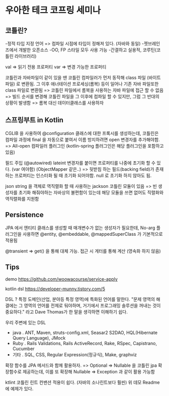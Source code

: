 # 우아한 테크 코프링 세미나

## 코틀린?

-정적 타입 지정 언어 => 컴파일 시점에 타입이 정해져 있다. (자바와 동일)
-젯브레인즈에서 개발한 오픈소스
-OO, FP 스타일 모두 사용 가능
-간결하고 실용적, 코루틴(코틀린 라이브러리)


val => 읽기 전용 프로퍼티
var => 변경 가능한 프로퍼티


코틀린과 자바파일이 같이 있을 땐 코틀린 컴파일러가 먼저 동작해 class 파일 (바이트 파일) 로 변환됨. 그 이후 애너테이션 프로세싱(롬복) 등이 일어나 기존 자바 파일또한 class 파일로 변환됨 
=> 코틀린 파일에서 롬복을 사용하는 자바 파일에 접근 할 수 없음
=> 빌드 순서를 변경해 코틀린 파일을 그 이후에 컴파일  할 수 있지만, 그럼 그 반대의 상황이 발생함
=> 롬복 대신 데이터클래스를 사용하자


## 스프링부트 in Kotlin

CGLIB 을 사용하여 @configuration 클래스에 대한 프록시를 생성하는데, 코틀린은 컴파일 과정에 final 을 자동으로 붙여서 이름 방지하려면 open 변경자를 추가해야함.
=> All-open 컴파일러 플러그인 (kotlin-spring 플러그인은 해당 플러그인을 포함하고 있음)

필드 주입 (@autowired) lateint 변경자를 붙이면 프로퍼티를 나중에 초기화 할 수 있다. (var 여야함) (ObjectMapper 같은..)
=> 뒷받침 하는 필드(backing field)가 존재하는 프로퍼티는 인스터화 될 때 초기화 되어야함. null 로 초기화 하지 않아도 됨.

json string 을 객체로 역직렬화 할 때 사용하는 jackson 코틀린 모듈이 있음
=> 빈 생성자를 초기화 해줘야하는 자바상의 불편함이 있는데 해당 모듈을 쓰면 없어도 직렬화와 역직렬화를 지원함


## Persistence

JPA 에서 엔티티 클래스를 생성할 때 매개변수가 없는 생성자가 필요한데, No-arg 플러그인을 사용하면 @entity, @embeddable, @mappedSuperClass 가 기본적으로 적용됨

@transient => get() 을 통해 대체 가능. 접근 시 게터를 통해 계산 (영속화 하지 않음)

## Tips

demo https://github.com/woowacourse/service-apply

kotlin dsl https://developer-munny.tistory.com/5

DSL ?
특정 도메인(산업, 분야등 특정 영역)에 특화된 언어를 말한다. 
"문제 영역의 해결에는 그 영역의 언어를 전제로 둬야하며, 거기에서 프로그래밍 솔루션을 꺼내는 것이 중요하다." 라고 Dave Thomas가 한 말을 생각하면 이해하기 쉽다.

우리 주변에 있는 DSL
- java 
    . ANT, Maven, struts-config.xml, Seasar2 S2DAO, HQL(Hibernate Query Language), JMock
- Ruby
    . Rails Validations, Rails ActiveRecord, Rake, RSpec, Capistrano, Cucumber
- 기타
    . SQL, CSS, Regular Expression(정규식), Make, graphviz
    
    
확장 함수를 JPA 메서드와 함께 활용하자. 
=> Optional => Nullable 을 코틀린 jpa 확장함수로 제공하는데, 이를 또 확장해 Nullable => Exception 과 같이 활용 가능함

ktlint 코틀린 린트 컨밴션 적용이 쉽다. (자바의 소나린트보다 훨씬) 위 데모 Readme 에 예제가 있다.

